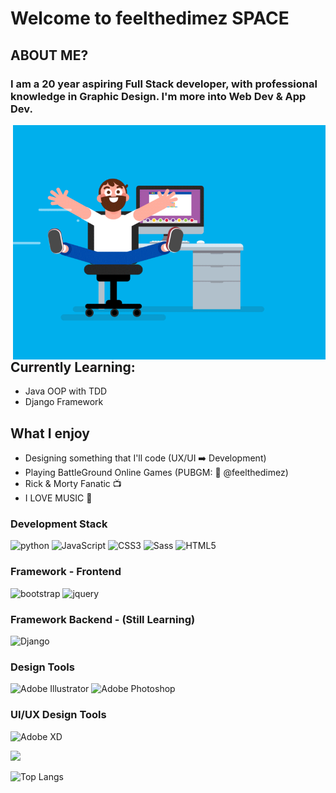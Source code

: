 # Welcome to feelthedimez SPACE

<!-- GitHub BIO Inspired by https://github.com/DamianOdendaal -->
## ABOUT ME?
### I am a 20 year aspiring Full Stack developer, with professional knowledge in Graphic Design. I'm more into Web Dev & App Dev.

<img width="500" height="375" align="right" alt="GIF" src="https://github.com/feelthedimez/feelthedimez/blob/main/assets/sliding-chair-dev.gif">

## Currently Learning:
- Java OOP with TDD
- Django Framework

## What I enjoy
- Designing something that I'll code (UX/UI ➡️ Development)
- Playing BattleGround Online Games (PUBGM: 🤖 @feelthedimez)
- Rick & Morty Fanatic 📺
- I LOVE MUSIC 🎹

### Development Stack
![python](https://img.shields.io/badge/-python-grey?style=for-the-badge&logo=python&logoColor=white&labelColor=28527a)
![JavaScript](https://img.shields.io/badge/-JavaScript-grey?style=for-the-badge&logo=javascript&logoColor=white&labelColor=28527a)
![CSS3](https://img.shields.io/badge/css%203-grey?style=for-the-badge&logo=css3&logoColor=white&labelColor=28527a)
![Sass](https://img.shields.io/badge/sass-grey?style=for-the-badge&logo=sass&logoColor=white&labelColor=28527a)
![HTML5](https://img.shields.io/badge/html%205-grey?style=for-the-badge&logo=html5&logoColor=white&labelColor=28527a)
<br>

### Framework - Frontend
![bootstrap](https://img.shields.io/badge/-bootstrap-grey?style=for-the-badge&logo=bootstrap&logoColor=white&labelColor=28527a)
![jquery](https://img.shields.io/badge/-jquery-grey?style=for-the-badge&logo=jquery&logoColor=white&labelColor=28527a)

### Framework Backend - (Still Learning)
![Django](https://img.shields.io/badge/-Django-grey?style=for-the-badge&logo=django&logoColor=white&labelColor=28527a)

### Design Tools
![Adobe Illustrator](http://img.shields.io/badge/-Abode%20Illustrator-FC8F30?style=for-the-badge&logo=adobe-illustrator&logoColor=28527a)
![Adobe Photoshop](http://img.shields.io/badge/-Abode%20Photoshop-26C9FF?style=for-the-badge&logo=adobe-photoshop&logoColor=28527a)

### UI/UX Design Tools
![Adobe XD](http://img.shields.io/badge/-Abode%20XD-fe61f6?style=for-the-badge&logo=adobe-XD&logoColor=28527a)

<img src="https://github-readme-stats.vercel.app/api?username=feelthedimez&show_icons=true&count_private=true&theme=gotham&title_color=f3f4ed&text_color=fff&icon_color=f3f4ed">
<br>

![Top Langs](https://github-readme-stats.vercel.app/api/top-langs/?username=feelthedimez&count_private=true&theme=gotham&title_color=f3f4ed&text_color=f3f4ed)
